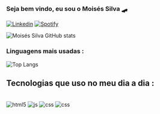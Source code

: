 ### Seja bem vindo, eu sou o Moisés Silva 🛹

[![Linkedin](https://img.shields.io/badge/LinkedIn-0077B5?style=for-the-badge&logo=linkedin&logoColor=white)](https://www.linkedin.com/in/moisés-silva-70827823b/)
[![Spotify](https://img.shields.io/badge/Spotify-1ED760?&style=for-the-badge&logo=spotify&logoColor=white)](https://open.spotify.com/user/31au3vezepka37bldoddk6346zgy?si=54554e0ed2d74c0d)

![Moisés Silva GitHub stats](https://github-readme-stats.vercel.app/api?username=moisesaraujo2005&show_icons=true&theme=synthwave)

### Linguagens mais usadas : 

![Top Langs](https://github-readme-stats.vercel.app/api/top-langs/?username=moisesaraujo2005&layout=compact&theme=synthwave)

## Tecnologias que uso no meu dia a dia : 
<div style="display : inline_block"> <br/>
    <img  align="center"  alt="html5" src="https://img.shields.io/badge/HTML-239120?style=for-the-badge&logo=html5&logoColor=white" />
    <img  align="center"  alt="js" src="https://img.shields.io/badge/JavaScript-F7DF1E?style=for-the-badge&logo=javascript&logoColor=black" />
    <img  align="center"  alt="css" src="https://img.shields.io/badge/CSS3-1572B6?style=for-the-badge&logo=css3&logoColor=white" />
      <img  align="center"  alt="css" src="https://img.shields.io/badge/JAVA-1572B6?style=for-the-badge&logo=java&logoColor=white" />
    </div>
    
 
    
